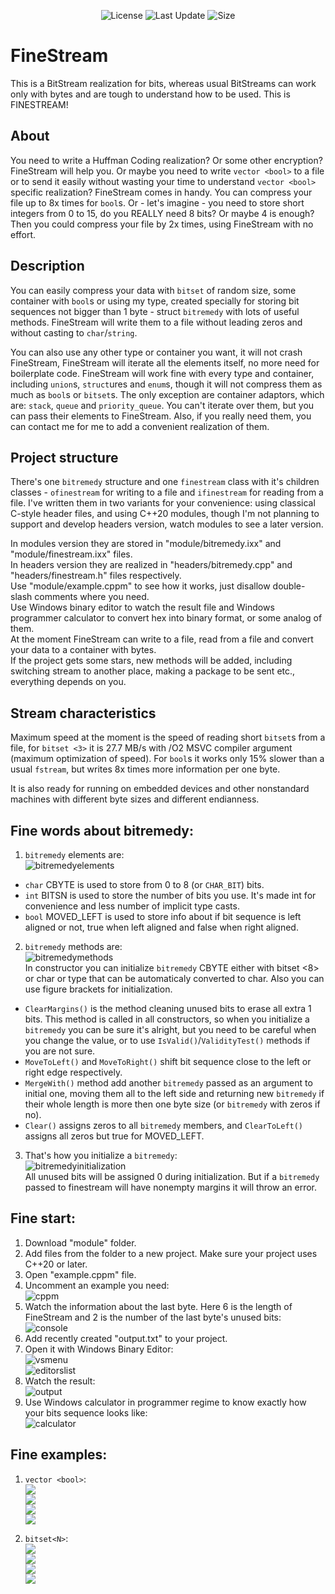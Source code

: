 <p align="center">
   <img src="https://img.shields.io/badge/License-MIT-green" alt="License">
   <img src="https://img.shields.io/github/last-commit/redmms/FineStream" alt="Last Update">
   <img src="https://img.shields.io/github/languages/code-size/redmms/FineStream" alt="Size">

</p>

# FineStream

This is a BitStream realization for bits, whereas usual BitStreams can work only with bytes and are tough to understand how to be used.
This is FINESTREAM!

## About

You need to write a Huffman Coding realization? Or some other encryption? FineStream will help you. Or maybe you need to write ``vector <bool>`` to a file or to send it easily without wasting your time to understand ``vector <bool>`` specific realization? FineStream comes in handy. You can compress your file up to 8x times for ``bool``s. Or - let's imagine - you need to store short integers from 0 to 15, do you REALLY need 8 bits? Or maybe 4 is enough? Then you could compress your file by 2x times, using FineStream with no effort.

## Description

You can easily compress your data with ``bitset`` of random size, some container with ``bool``s or using my type, created specially for storing bit sequences not bigger than 1 byte - struct ``bitremedy`` with lots of useful methods. FineStream will write them to a file without leading zeros and without casting to ``char``/``string``.

You can also use any other type or container you want, it will not crash FineStream, FineStream will iterate all the elements itself, no more need for boilerplate code. FineStream will work fine with every type and container, including ``union``s, ``struct``ures and ``enum``s, though it will not compress them as much as ``bool``s or ``bitset``s. The only exception are container adaptors, which are: ``stack``, ``queue`` and ``priority_queue``. You can't iterate over them, but you can pass their elements to FineStream. Also, if you really need them, you can contact me for me to add a convenient realization of them.

## Project structure

There's one ``bitremedy`` structure and one ``finestream`` class with it's children classes - ``ofinestream`` for writing to a file and ``ifinestream`` for reading from a file. I've written them in two variants for your convenience: using classical C-style header files, and using C++20 modules, though I'm not planning to support and develop headers version, watch modules to see a later version. 

In modules version they are stored in "module/bitremedy.ixx" and "module/finestream.ixx" files.  
In headers version they are realized in "headers/bitremedy.cpp" and "headers/finestream.h" files respectively.   
Use "module/example.cppm" to see how it works, just disallow double-slash comments where you need.   
Use Windows binary editor to watch the result file and Windows programmer calculator to convert hex into binary format, or some analog of them.  
At the moment FineStream can write to a file, read from a file and convert your data to a container with bytes.  
If the project gets some stars, new methods will be added, including switching stream to another place, making a package to be sent etc., everything depends on you.  

## Stream characteristics

Maximum speed at the moment is the speed of reading short ``bitset``s from a file, for ``bitset <3>`` it is 27.7 MB/s with /O2 MSVC compiler argument (maximum optimization of speed). For ``bool``s it works only 15% slower than a usual ``fstream``, but writes 8x times more information per one byte.

It is also ready for running on embedded devices and other nonstandard machines with different byte sizes and different endianness.

## Fine words about bitremedy:
1) ``bitremedy`` elements are:  
![bitremedyelements](/pictures/00about_bitremedy/0.jpg)  
- ``char`` CBYTE is used to store from 0 to 8 (or ``CHAR_BIT``) bits.  
- ``int`` BITSN is used to store the number of bits you use. It's made int for convenience and less number of implicit type casts.  
- ``bool`` MOVED_LEFT is used to store info about if bit sequence is left aligned or not, true when left aligned and false when right aligned.  
2) ``bitremedy`` methods are:  
![bitremedymethods](/pictures/00about_bitremedy/1.jpg)  
In constructor you can initialize ``bitremedy`` CBYTE either with bitset <8> or char or type that can be automaticaly converted to char. Also you can use figure brackets for initialization.  
- ``ClearMargins()`` is the method cleaning unused bits to erase all extra 1 bits. This method is called in all constructors, so when you initialize a ``bitremedy`` you can be sure it's alright, but you need to be careful when you change the value, or to use ``IsValid()``/``ValidityTest()`` methods if you are not sure.  
- ``MoveToLeft()`` and ``MoveToRight()`` shift bit sequence close to the left or right edge respectively.  
- ``MergeWith()`` method add another ``bitremedy`` passed as an argument to initial one, moving them all to the left side and returning new ``bitremedy`` if their whole length is more then one byte size (or ``bitremedy`` with zeros if no).  
- ``Clear()`` assigns zeros to all ``bitremedy`` members, and ``ClearToLeft()`` assigns all zeros but true for MOVED_LEFT.  
3) That's how you initialize a ``bitremedy``:  
![bitremedyinitialization](/pictures/00about_bitremedy/2.jpg)  
All unused bits will be assigned 0 during initialization. But if a ``bitremedy`` passed to finestream will have nonempty margins it will throw an error.  
  
  
## Fine start:
1) Download "module" folder.  
2) Add files from the folder to a new project. Make sure your project uses C++20 or later.  
3) Open "example.cppm" file.  
4) Uncomment an example you need:  
![cppm](/pictures/0bitremedy/0.jpg)  
5) Watch the information about the last byte. Here 6 is the length of FineStream and 2 is the number of the last byte's unused bits:  
![console](/pictures/0bitremedy/1.jpg)  
6) Add recently created "output.txt" to your project.  
7) Open it with Windows Binary Editor:  
![vsmenu](/pictures/0bitremedy/2.jpg)  
![editorslist](/pictures/0bitremedy/3.jpg)  
8) Watch the result:  
![output](/pictures/0bitremedy/4.jpg)  
9) Use Windows calculator in programmer regime to know exactly how your bits sequence looks like:  
![calculator](/pictures/0bitremedy/5.jpg)  


  
## Fine examples: 
1) ``vector <bool>``:  
![](/pictures/1vector_bool/0.jpg)  
![](/pictures/1vector_bool/1.jpg)  
![](/pictures/1vector_bool/2.jpg)  
![](/pictures/1vector_bool/3.jpg)  
  
  
  
2) ``bitset<N>``:  
![](/pictures/2bitset/0.jpg)  
![](/pictures/2bitset/1.jpg)  
![](/pictures/2bitset/2.jpg)  
![](/pictures/2bitset/3.jpg)  
